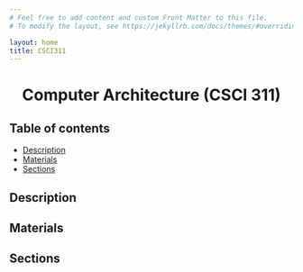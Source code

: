 ```yaml
---
# Feel free to add content and custom Front Matter to this file.
# To modify the layout, see https://jekyllrb.com/docs/themes/#overriding-theme-defaults

layout: home
title: CSCI311
---
```

<h1 align="center"> Computer Architecture (CSCI 311) </h1>

<h2> Table of contents </h2>

- [Description](#description)
- [Materials](#materials)
- [Sections](#sections)


## Description


## Materials


## Sections